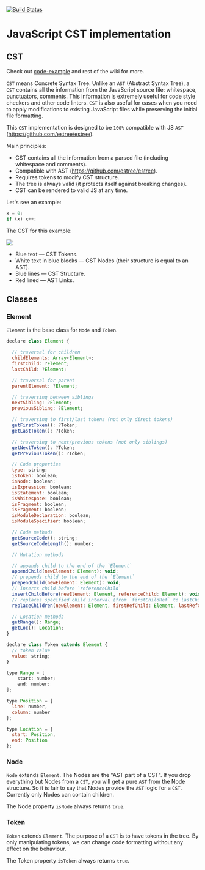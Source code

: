 [![Build Status](https://travis-ci.org/cst/cst.svg?branch=master)](https://travis-ci.org/cst/cst)

# JavaScript CST implementation

## CST

Check out [code-example](https://github.com/cst/cst/wiki/How-to-add-a-property-to-an-object) and rest of the wiki for more.

`CST` means Concrete Syntax Tree. Unlike an `AST` (Abstract Syntax Tree), a `CST` contains all the information
from the JavaScript source file: whitespace, punctuators, comments. This information is extremely useful for
code style checkers and other code linters. `CST` is also useful for cases when you need to apply modifications
to existing JavaScript files while preserving the initial file formatting.

This `CST` implementation is designed to be `100%` compatible with JS `AST` (https://github.com/estree/estree).

Main principles:

* CST contains all the information from a parsed file (including whitespace and comments).
* Compatible with AST (https://github.com/estree/estree).
* Requires tokens to modify CST structure.
* The tree is always valid (it protects itself against breaking changes).
* CST can be rendered to valid JS at any time.

Let's see an example:

```js
x = 0;
if (x) x++;
```

The CST for this example:

![](https://raw.githubusercontent.com/cst/cst/master/docs/cst-example.png)

* Blue text — CST Tokens.
* White text in blue blocks — CST Nodes (their structure is equal to an AST).
* Blue lines — CST Structure.
* Red lined — AST Links.

## Classes

### Element

`Element` is the base class for `Node` and `Token`.

```js
declare class Element {

  // traversal for children
  childElements: Array<Element>;
  firstChild: ?Element;
  lastChild: ?Element;

  // traversal for parent
  parentElement: ?Element;

  // traversing between siblings
  nextSibling: ?Element;
  previousSibling: ?Element;

  // traversing to first/last tokens (not only direct tokens)
  getFirstToken(): ?Token;
  getLastToken(): ?Token;

  // traversing to next/previous tokens (not only siblings)
  getNextToken(): ?Token;
  getPreviousToken(): ?Token;

  // Code properties
  type: string;
  isToken: boolean;
  isNode: boolean;
  isExpression: boolean;
  isStatement: boolean;
  isWhitespace: boolean;
  isFragment: boolean;
  isFragment: boolean;
  isModuleDeclaration: boolean;
  isModuleSpecifier: boolean;

  // Code methods
  getSourceCode(): string;
  getSourceCodeLength(): number;

  // Mutation methods

  // appends child to the end of the `Element`
  appendChild(newElement: Element): void;
  // prepends child to the end of the `Element`
  prependChild(newElement: Element): void;
  // inserts child before `referenceChild`
  insertChildBefore(newElement: Element, referenceChild: Element): void;
  // replaces specified child interval (from `firstChildRef` to lastChildRef`) with specified child.
  replaceChildren(newElement: Element, firstRefChild: Element, lastRefChild: Element): void;

  // Location methods
  getRange(): Range;
  getLoc(): Location;
}

declare class Token extends Element {
  // token value
  value: string;
}

type Range = [
    start: number;
    end: number;
];

type Position = {
  line: number,
  column: number
};

type Location = {
  start: Position,
  end: Position
};
```

### Node

`Node` extends `Element`. The Nodes are the "AST part of a CST". If you drop everything but Nodes from a `CST`, you will
get a pure `AST` from the Node structure. So it is fair to say that Nodes provide the `AST` logic for a `CST`. Currently
only Nodes can contain children.

The Node property `isNode` always returns `true`.

### Token

`Token` extends `Element`. The purpose of a `CST` is to have tokens in the tree. By only manipulating tokens,
we can change code formatting without any effect on the behaviour.

The Token property `isToken` always returns `true`.

